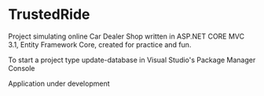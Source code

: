 # TrustedRide

Project simulating online Car Dealer Shop written in ASP.NET CORE MVC 3.1, Entity Framework Core, created for practice and fun.

To start a project type update-database in Visual Studio's Package Manager Console

Application under development
